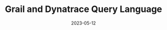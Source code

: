 ---
title: "Grail and Dynatrace Query Language"
date: 2023-05-12
tags: [""]
dbiblogtitle: grail-and-dynatrace-query-language
---